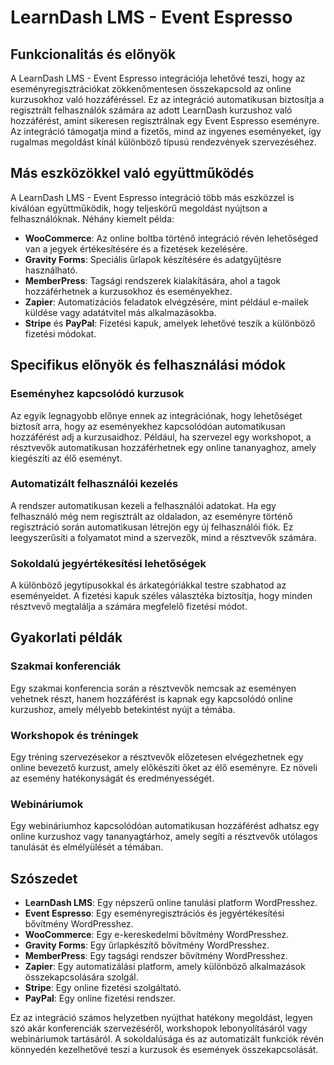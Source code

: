 # LearnDash LMS - Event Espresso

## Funkcionalitás és előnyök

A LearnDash LMS - Event Espresso integrációja lehetővé teszi, hogy az eseményregisztrációkat zökkenőmentesen összekapcsold az online kurzusokhoz való hozzáféréssel. Ez az integráció automatikusan biztosítja a regisztrált felhasználók számára az adott LearnDash kurzushoz való hozzáférést, amint sikeresen regisztrálnak egy Event Espresso eseményre. Az integráció támogatja mind a fizetős, mind az ingyenes eseményeket, így rugalmas megoldást kínál különböző típusú rendezvények szervezéséhez.

## Más eszközökkel való együttműködés

A LearnDash LMS - Event Espresso integráció több más eszközzel is kiválóan együttműködik, hogy teljeskörű megoldást nyújtson a felhasználóknak. Néhány kiemelt példa:

- **WooCommerce**: Az online boltba történő integráció révén lehetőséged van a jegyek értékesítésére és a fizetések kezelésére.
- **Gravity Forms**: Speciális űrlapok készítésére és adatgyűjtésre használható.
- **MemberPress**: Tagsági rendszerek kialakítására, ahol a tagok hozzáférhetnek a kurzusokhoz és eseményekhez.
- **Zapier**: Automatizációs feladatok elvégzésére, mint például e-mailek küldése vagy adatátvitel más alkalmazásokba.
- **Stripe** és **PayPal**: Fizetési kapuk, amelyek lehetővé teszik a különböző fizetési módokat.

## Specifikus előnyök és felhasználási módok

### Eseményhez kapcsolódó kurzusok

Az egyik legnagyobb előnye ennek az integrációnak, hogy lehetőséget biztosít arra, hogy az eseményekhez kapcsolódóan automatikusan hozzáférést adj a kurzusaidhoz. Például, ha szervezel egy workshopot, a résztvevők automatikusan hozzáférhetnek egy online tananyaghoz, amely kiegészíti az élő eseményt.

### Automatizált felhasználói kezelés

A rendszer automatikusan kezeli a felhasználói adatokat. Ha egy felhasználó még nem regisztrált az oldaladon, az eseményre történő regisztráció során automatikusan létrejön egy új felhasználói fiók. Ez leegyszerűsíti a folyamatot mind a szervezők, mind a résztvevők számára.

### Sokoldalú jegyértékesítési lehetőségek

A különböző jegytípusokkal és árkategóriákkal testre szabhatod az eseményeidet. A fizetési kapuk széles választéka biztosítja, hogy minden résztvevő megtalálja a számára megfelelő fizetési módot.

## Gyakorlati példák

### Szakmai konferenciák

Egy szakmai konferencia során a résztvevők nemcsak az eseményen vehetnek részt, hanem hozzáférést is kapnak egy kapcsolódó online kurzushoz, amely mélyebb betekintést nyújt a témába.

### Workshopok és tréningek

Egy tréning szervezésekor a résztvevők előzetesen elvégezhetnek egy online bevezető kurzust, amely előkészíti őket az élő eseményre. Ez növeli az esemény hatékonyságát és eredményességét.

### Webináriumok

Egy webináriumhoz kapcsolódóan automatikusan hozzáférést adhatsz egy online kurzushoz vagy tananyagtárhoz, amely segíti a résztvevők utólagos tanulását és elmélyülését a témában.

## Szószedet

- **LearnDash LMS**: Egy népszerű online tanulási platform WordPresshez.
- **Event Espresso**: Egy eseményregisztrációs és jegyértékesítési bővítmény WordPresshez.
- **WooCommerce**: Egy e-kereskedelmi bővítmény WordPresshez.
- **Gravity Forms**: Egy űrlapkészítő bővítmény WordPresshez.
- **MemberPress**: Egy tagsági rendszer bővítmény WordPresshez.
- **Zapier**: Egy automatizálási platform, amely különböző alkalmazások összekapcsolására szolgál.
- **Stripe**: Egy online fizetési szolgáltató.
- **PayPal**: Egy online fizetési rendszer.

Ez az integráció számos helyzetben nyújthat hatékony megoldást, legyen szó akár konferenciák szervezéséről, workshopok lebonyolításáról vagy webináriumok tartásáról. A sokoldalúsága és az automatizált funkciók révén könnyedén kezelhetővé teszi a kurzusok és események összekapcsolását.